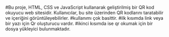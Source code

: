 #Bu proje, HTML, CSS ve JavaScript kullanarak geliştirilmiş bir QR kod okuyucu web sitesidir. Kullanıcılar, bu site üzerinden QR kodlarını taratabilir ve içeriğini görüntüleyebilirler.
#kullanımı çok basittir.
#ilk kısımda link veya bir yazı için Qr oluşturucu vardır.
#ikinci kısımda ise qr okumak için bir dosya yükleyici bulunmaktadır.
